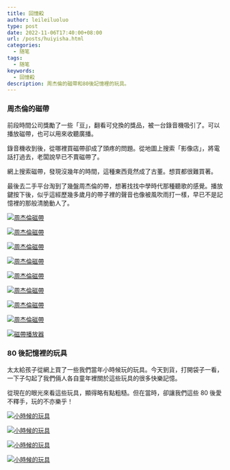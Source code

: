 ```yaml
---
title: 回憶殺
author: leileiluoluo
type: post
date: 2022-11-06T17:40:00+08:00
url: /posts/huiyisha.html
categories:
  - 随笔
tags:
  - 随笔
keywords:
  - 回憶殺
description: 周杰倫的磁帶和80後記憶裡的玩具。
---
```


### 周杰倫的磁帶

前段時間公司獎勵了一些「豆」，翻看可兌換的獎品，被一台錄音機吸引了。可以播放磁帶，也可以用來收聽廣播。

錄音機收到後，從哪裡買磁帶卻成了頭疼的問題。從地圖上搜索「影像店」，將電話打過去，老闆說早已不賣磁帶了。

網上搜索磁帶，發現沒幾年的時間，這種東西竟然成了古董。想買都很難買著。

最後去二手平台淘到了幾盤周杰倫的帶，想著找找中學時代那種聽歌的感覺。播放鍵按下後，似乎這經歷幾多歲月的帶子裡的聲音也像被風吹雨打一樣，早已不是記憶裡的那般清脆動人了。

[![周杰倫磁帶](https://leileiluoluo.github.io/static/images/uploads/2022/11/jay-cover.jpeg#center)](http://static.leileiluoluo.com/2022/11/original-jay-cover.jpeg)

[![周杰倫磁帶](https://leileiluoluo.github.io/static/images/uploads/2022/11/jay1.jpeg#center)](http://static.leileiluoluo.com/2022/11/original-jay1.jpeg)

[![周杰倫磁帶](https://leileiluoluo.github.io/static/images/uploads/2022/11/jay2.jpeg#center)](http://static.leileiluoluo.com/2022/11/original-jay2.jpeg)

[![周杰倫磁帶](https://leileiluoluo.github.io/static/images/uploads/2022/11/jay3.jpeg#center)](http://static.leileiluoluo.com/2022/11/original-jay3.jpeg)

[![周杰倫磁帶](https://leileiluoluo.github.io/static/images/uploads/2022/11/jay4.jpeg#center)](http://static.leileiluoluo.com/2022/11/original-jay4.jpeg)

[![周杰倫磁帶](https://leileiluoluo.github.io/static/images/uploads/2022/11/jay5.jpeg#center)](http://static.leileiluoluo.com/2022/11/original-jay5.jpeg)

[![周杰倫磁帶](https://leileiluoluo.github.io/static/images/uploads/2022/11/jay6.jpeg#center)](http://static.leileiluoluo.com/2022/11/original-jay6.jpeg)

[![周杰倫磁帶](https://leileiluoluo.github.io/static/images/uploads/2022/11/jay7.jpeg#center)](http://static.leileiluoluo.com/2022/11/original-jay7.jpeg)

[![磁帶播放器](https://leileiluoluo.github.io/static/images/uploads/2022/11/philips.jpeg#center)](http://static.leileiluoluo.com/2022/11/original-philips.jpeg)

### 80 後記憶裡的玩具

太太給孩子從網上買了一些我們當年小時候玩的玩具。今天到貨，打開袋子一看，一下子勾起了我們倆人各自童年裡關於這些玩具的很多快樂記憶。

從現在的眼光來看這些玩具，顯得略有點粗糙。但在當時，卻讓我們這些 80 後愛不釋手，玩的不亦樂乎！

[![小時候的玩具](https://leileiluoluo.github.io/static/images/uploads/2022/11/wanju1.jpeg#center)](http://static.leileiluoluo.com/2022/11/original-wanju1.jpeg)

[![小時候的玩具](https://leileiluoluo.github.io/static/images/uploads/2022/11/wanju2.jpeg#center)](http://static.leileiluoluo.com/2022/11/original-wanju2.jpeg)

[![小時候的玩具](https://leileiluoluo.github.io/static/images/uploads/2022/11/wanju3.jpeg#center)](http://static.leileiluoluo.com/2022/11/original-wanju3.jpeg)

[![小時候的玩具](https://leileiluoluo.github.io/static/images/uploads/2022/11/wanju4.jpeg#center)](http://static.leileiluoluo.com/2022/11/original-wanju4.jpeg)
